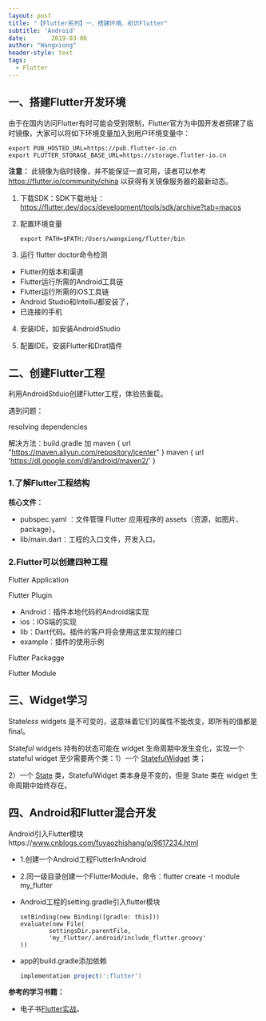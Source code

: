 ```yaml
---
layout: post
title: "【Flutter系列】一、搭建环境、初识Flutter"
subtitle: 'Android'
date:       2019-03-06
author: "Wangxiong"
header-style: text
tags:
  - Flutter
---
```


## 一、搭建Flutter开发环境

由于在国内访问Flutter有时可能会受到限制，Flutter官方为中国开发者搭建了临时镜像，大家可以将如下环境变量加入到用户环境变量中：

```
export PUB_HOSTED_URL=https://pub.flutter-io.cn
export FLUTTER_STORAGE_BASE_URL=https://storage.flutter-io.cn
```

**注意：** 此镜像为临时镜像，并不能保证一直可用，读者可以参考<https://flutter.io/community/china> 以获得有关镜像服务器的最新动态。

1. 下载SDK：SDK下载地址：https://flutter.dev/docs/development/tools/sdk/archive?tab=macos

2. 配置环境变量

   ```
   export PATH=$PATH:/Users/wangxiong/flutter/bin
   ```

3. 运行 flutter doctor命令检测

  - Flutter的版本和渠道
  - Flutter运行所需的Android工具链 
  - Flutter运行所需的iOS工具链
  - Android Studio和IntelliJ都安装了，
  - 已连接的手机

4. 安装IDE，如安装AndroidStudio

5. 配置IDE，安装Flutter和Drat插件

## 二、创建Flutter工程

利用AndroidStduio创建Flutter工程，体验热重载。

遇到问题：

resolving dependencies 

解决方法：build.gradle 加 maven { url "https://maven.aliyun.com/repository/jcenter" }  maven { url 'https://dl.google.com/dl/android/maven2/' }

### 1.了解Flutter工程结构

**核心文件**：

- pubspec.yaml ：文件管理 Flutter 应用程序的 assets（资源，如图片、package）。
- lib/main.dart：工程的入口文件，开发入口。

### 2.Flutter可以创建四种工程

Flutter Application

Flutter Plugin

- Android：插件本地代码的Android端实现
- ios：IOS端的实现
- lib：Dart代码。插件的客户将会使用这里实现的接口
- example：插件的使用示例

Flutter Packagge

Flutter Module

## 三、Widget学习

State*less* widgets 是不可变的，这意味着它们的属性不能改变，即所有的值都是 final。

State*ful* widgets 持有的状态可能在 widget 生命周期中发生变化，实现一个 stateful widget 至少需要两个类：1）一个 [StatefulWidget](https://docs.flutter.io/flutter/widgets/StatefulWidget-class.html) 类；

2）一个 [State](https://docs.flutter.io/flutter/widgets/State-class.html) 类，StatefulWidget 类本身是不变的，但是 State 类在 widget 生命周期中始终存在。

## 四、Android和Flutter混合开发

Android引入Flutter模块https://www.cnblogs.com/fuyaozhishang/p/9617234.html

* 1.创建一个Android工程FlutterInAndroid

* 2.同一级目录创建一个FlutterModule，命令：flutter create -t module my_flutter

* Android工程的setting.gradle引入flutter模块

  ```groo
  setBinding(new Binding([gradle: this]))
  evaluate(new File(
          settingsDir.parentFile,
          'my_flutter/.android/include_flutter.groovy'
  ))
  ```

* app的build.gradle添加依赖

  ```groovy
  implementation project(':flutter')
  ```



**参考的学习书籍：**

* 电子书[Flutter实战](https://book.flutterchina.club/)。



